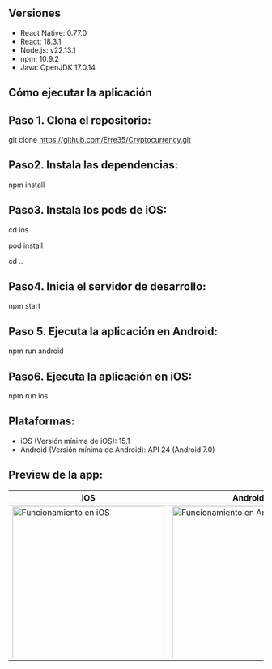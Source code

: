 ## Versiones

- React Native: 0.77.0
- React: 18.3.1
- Node.js: v22.13.1
- npm: 10.9.2
- Java: OpenJDK 17.0.14


## Cómo ejecutar la aplicación

## Paso 1. Clona el repositorio:

git clone https://github.com/Erre35/Cryptocurrency.git

## Paso2. Instala las dependencias:

npm install

## Paso3. Instala los pods de iOS:

cd ios

pod install

cd .. 

## Paso4. Inicia el servidor de desarrollo:

npm start

## Paso 5. Ejecuta la aplicación en Android:

npm run android

## Paso6. Ejecuta la aplicación en iOS:

npm run ios


## Plataformas: 

- iOS (Versión mínima de iOS): 15.1
- Android (Versión mínima de Android): API 24 (Android 7.0)


## Preview de la app:

| iOS | Android |
|---|---|
| <img src="./src/utils/assets/iOS.gif" alt="Funcionamiento en iOS" width="300"> | <img src="./src/utils/assets/Android.gif" alt="Funcionamiento en Android" width="300"> |


